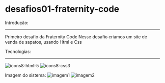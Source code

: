# desafios01-fraternity-code
Introdução:
***

  Primeiro desafio da Fraternity Code
Nesse desafio criamos um site de venda de sapatos, usando Html e Css
  


 Tecnologias:
 ***
![icons8-html-5](https://user-images.githubusercontent.com/87401472/192868794-eaa3b544-a2a3-45fb-894f-3428994363fe.svg)
![icons8-css3](https://user-images.githubusercontent.com/87401472/192869112-84bc111d-d76c-4727-8a58-b7b2fcde02e7.svg)

 


Imagem do sistema:
 ![imagem1](https://user-images.githubusercontent.com/87401472/192867995-131293bc-b3e0-4430-b7db-fad9b455a86b.PNG)
![imagem2](https://user-images.githubusercontent.com/87401472/192868006-a24a0aec-7c89-4319-a56f-e6811d10343a.PNG)
